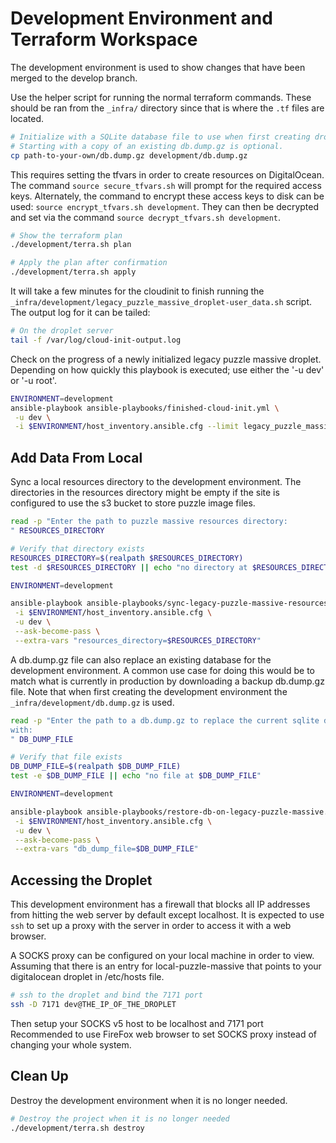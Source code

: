 # Development Environment and Terraform Workspace

The development environment is used to show changes that have been merged to the
develop branch.

Use the helper script for running the normal terraform commands. These should
be ran from the `_infra/` directory since that is where the `.tf` files are
located.

```bash
# Initialize with a SQLite database file to use when first creating droplet.
# Starting with a copy of an existing db.dump.gz is optional.
cp path-to-your-own/db.dump.gz development/db.dump.gz
```

This requires setting the tfvars in order to create resources on DigitalOcean.
The command `source secure_tfvars.sh` will prompt for the required access keys.
Alternately, the command to encrypt these access keys to disk can be used:
`source encrypt_tfvars.sh development`. They can then be decrypted and set via
the command `source decrypt_tfvars.sh development`.

```bash
# Show the terraform plan
./development/terra.sh plan

# Apply the plan after confirmation
./development/terra.sh apply
```

It will take a few minutes for the cloudinit to finish running the
`_infra/development/legacy_puzzle_massive_droplet-user_data.sh` script. The output log
for it can be tailed:

```bash
# On the droplet server
tail -f /var/log/cloud-init-output.log
```

Check on the progress of a newly initialized legacy puzzle massive droplet.
Depending on how quickly this playbook is executed; use either the '-u dev' or
'-u root'.

```bash
ENVIRONMENT=development
ansible-playbook ansible-playbooks/finished-cloud-init.yml \
 -u dev \
 -i $ENVIRONMENT/host_inventory.ansible.cfg --limit legacy_puzzle_massive
```

## Add Data From Local

Sync a local resources directory to the development environment. The directories
in the resources directory might be empty if the site is configured to use the
s3 bucket to store puzzle image files.

```bash
read -p "Enter the path to puzzle massive resources directory:
" RESOURCES_DIRECTORY

# Verify that directory exists
RESOURCES_DIRECTORY=$(realpath $RESOURCES_DIRECTORY)
test -d $RESOURCES_DIRECTORY || echo "no directory at $RESOURCES_DIRECTORY"

ENVIRONMENT=development

ansible-playbook ansible-playbooks/sync-legacy-puzzle-massive-resources-directory.yml \
 -i $ENVIRONMENT/host_inventory.ansible.cfg \
 -u dev \
 --ask-become-pass \
 --extra-vars "resources_directory=$RESOURCES_DIRECTORY"
```

A db.dump.gz file can also replace an existing database for the development
environment. A common use case for doing this would be to match what is
currently in production by downloading a backup db.dump.gz file. Note that when
first creating the development environment the `_infra/development/db.dump.gz`
is used.

```bash
read -p "Enter the path to a db.dump.gz to replace the current sqlite database
with:
" DB_DUMP_FILE

# Verify that file exists
DB_DUMP_FILE=$(realpath $DB_DUMP_FILE)
test -e $DB_DUMP_FILE || echo "no file at $DB_DUMP_FILE"

ENVIRONMENT=development

ansible-playbook ansible-playbooks/restore-db-on-legacy-puzzle-massive.yml \
 -i $ENVIRONMENT/host_inventory.ansible.cfg \
 -u dev \
 --ask-become-pass \
 --extra-vars "db_dump_file=$DB_DUMP_FILE"
```

## Accessing the Droplet

This development environment has a firewall that blocks all IP addresses from
hitting the web server by default except localhost. It is expected to use `ssh`
to set up a proxy with the server in order to access it with a web browser.

A SOCKS proxy can be configured on your local machine in order to view.
Assuming that there is an entry for local-puzzle-massive that points to your
digitalocean droplet in /etc/hosts file.

```bash
# ssh to the droplet and bind the 7171 port
ssh -D 7171 dev@THE_IP_OF_THE_DROPLET
```

Then setup your SOCKS v5 host to be localhost and 7171 port
Recommended to use FireFox web browser to set SOCKS proxy instead of changing
your whole system.

## Clean Up

Destroy the development environment when it is no longer needed.

```bash
# Destroy the project when it is no longer needed
./development/terra.sh destroy
```
